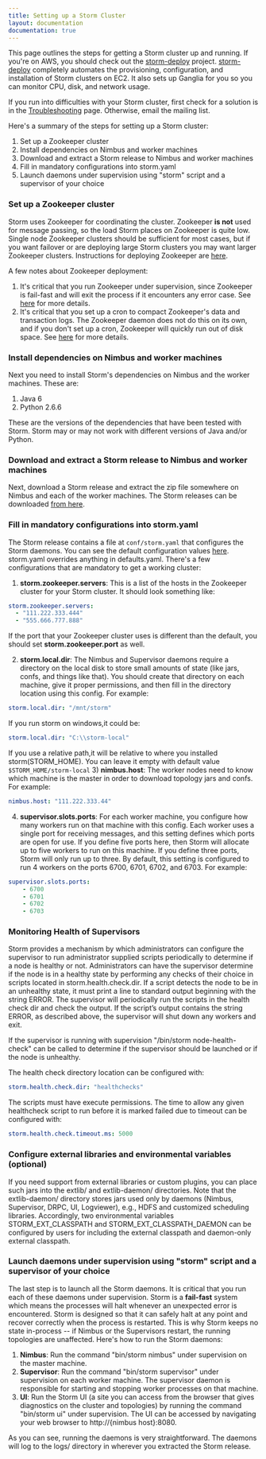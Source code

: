 ```yaml
---
title: Setting up a Storm Cluster
layout: documentation
documentation: true
---
```

This page outlines the steps for getting a Storm cluster up and running. If you're on AWS, you should check out the [storm-deploy](https://github.com/nathanmarz/storm-deploy/wiki) project. [storm-deploy](https://github.com/nathanmarz/storm-deploy/wiki) completely automates the provisioning, configuration, and installation of Storm clusters on EC2. It also sets up Ganglia for you so you can monitor CPU, disk, and network usage.

If you run into difficulties with your Storm cluster, first check for a solution is in the [Troubleshooting](Troubleshooting.html) page. Otherwise, email the mailing list.

Here's a summary of the steps for setting up a Storm cluster:

1. Set up a Zookeeper cluster
2. Install dependencies on Nimbus and worker machines
3. Download and extract a Storm release to Nimbus and worker machines
4. Fill in mandatory configurations into storm.yaml
5. Launch daemons under supervision using "storm" script and a supervisor of your choice

### Set up a Zookeeper cluster

Storm uses Zookeeper for coordinating the cluster. Zookeeper **is not** used for message passing, so the load Storm places on Zookeeper is quite low. Single node Zookeeper clusters should be sufficient for most cases, but if you want failover or are deploying large Storm clusters you may want larger Zookeeper clusters. Instructions for deploying Zookeeper are [here](http://zookeeper.apache.org/doc/r3.3.3/zookeeperAdmin.html). 

A few notes about Zookeeper deployment:

1. It's critical that you run Zookeeper under supervision, since Zookeeper is fail-fast and will exit the process if it encounters any error case. See [here](http://zookeeper.apache.org/doc/r3.3.3/zookeeperAdmin.html#sc_supervision) for more details. 
2. It's critical that you set up a cron to compact Zookeeper's data and transaction logs. The Zookeeper daemon does not do this on its own, and if you don't set up a cron, Zookeeper will quickly run out of disk space. See [here](http://zookeeper.apache.org/doc/r3.3.3/zookeeperAdmin.html#sc_maintenance) for more details.

### Install dependencies on Nimbus and worker machines

Next you need to install Storm's dependencies on Nimbus and the worker machines. These are:

1. Java 6
2. Python 2.6.6

These are the versions of the dependencies that have been tested with Storm. Storm may or may not work with different versions of Java and/or Python.


### Download and extract a Storm release to Nimbus and worker machines

Next, download a Storm release and extract the zip file somewhere on Nimbus and each of the worker machines. The Storm releases can be downloaded [from here](http://github.com/apache/storm/releases).

### Fill in mandatory configurations into storm.yaml

The Storm release contains a file at `conf/storm.yaml` that configures the Storm daemons. You can see the default configuration values [here](https://github.com/apache/storm/blob/master/conf/defaults.yaml). storm.yaml overrides anything in defaults.yaml. There's a few configurations that are mandatory to get a working cluster:

1) **storm.zookeeper.servers**: This is a list of the hosts in the Zookeeper cluster for your Storm cluster. It should look something like:

```yaml
storm.zookeeper.servers:
  - "111.222.333.444"
  - "555.666.777.888"
```

If the port that your Zookeeper cluster uses is different than the default, you should set **storm.zookeeper.port** as well.

2) **storm.local.dir**: The Nimbus and Supervisor daemons require a directory on the local disk to store small amounts of state (like jars, confs, and things like that).
 You should create that directory on each machine, give it proper permissions, and then fill in the directory location using this config. For example:

```yaml
storm.local.dir: "/mnt/storm"
```
If you run storm on windows,it could be:
```yaml
storm.local.dir: "C:\\storm-local"
```
If you use a relative path,it will be relative to where you installed storm(STORM_HOME).
You can leave it empty with default value `$STORM_HOME/storm-local`
3) **nimbus.host**: The worker nodes need to know which machine is the master in order to download topology jars and confs. For example:

```yaml
nimbus.host: "111.222.333.44"
```

4) **supervisor.slots.ports**: For each worker machine, you configure how many workers run on that machine with this config. Each worker uses a single port for receiving messages, and this setting defines which ports are open for use. If you define five ports here, then Storm will allocate up to five workers to run on this machine. If you define three ports, Storm will only run up to three. By default, this setting is configured to run 4 workers on the ports 6700, 6701, 6702, and 6703. For example:

```yaml
supervisor.slots.ports:
    - 6700
    - 6701
    - 6702
    - 6703
```

### Monitoring Health of Supervisors

Storm provides a mechanism by which administrators can configure the supervisor to run administrator supplied scripts periodically to determine if a node is healthy or not. Administrators can have the supervisor determine if the node is in a healthy state by performing any checks of their choice in scripts located in storm.health.check.dir. If a script detects the node to be in an unhealthy state, it must print a line to standard output beginning with the string ERROR. The supervisor will periodically run the scripts in the health check dir and check the output. If the script’s output contains the string ERROR, as described above, the supervisor will shut down any workers and exit. 

If the supervisor is running with supervision "/bin/storm node-health-check" can be called to determine if the supervisor should be launched or if the node is unhealthy.

The health check directory location can be configured with:

```yaml
storm.health.check.dir: "healthchecks"

```
The scripts must have execute permissions.
The time to allow any given healthcheck script to run before it is marked failed due to timeout can be configured with:

```yaml
storm.health.check.timeout.ms: 5000
```

### Configure external libraries and environmental variables (optional)

If you need support from external libraries or custom plugins, you can place such jars into the extlib/ and extlib-daemon/ directories. Note that the extlib-daemon/ directory stores jars used only by daemons (Nimbus, Supervisor, DRPC, UI, Logviewer), e.g., HDFS and customized scheduling libraries. Accordingly, two environmental variables STORM_EXT_CLASSPATH and STORM_EXT_CLASSPATH_DAEMON can be configured by users for including the external classpath and daemon-only external classpath.


### Launch daemons under supervision using "storm" script and a supervisor of your choice

The last step is to launch all the Storm daemons. It is critical that you run each of these daemons under supervision. Storm is a __fail-fast__ system which means the processes will halt whenever an unexpected error is encountered. Storm is designed so that it can safely halt at any point and recover correctly when the process is restarted. This is why Storm keeps no state in-process -- if Nimbus or the Supervisors restart, the running topologies are unaffected. Here's how to run the Storm daemons:

1. **Nimbus**: Run the command "bin/storm nimbus" under supervision on the master machine.
2. **Supervisor**: Run the command "bin/storm supervisor" under supervision on each worker machine. The supervisor daemon is responsible for starting and stopping worker processes on that machine.
3. **UI**: Run the Storm UI (a site you can access from the browser that gives diagnostics on the cluster and topologies) by running the command "bin/storm ui" under supervision. The UI can be accessed by navigating your web browser to http://{nimbus host}:8080. 

As you can see, running the daemons is very straightforward. The daemons will log to the logs/ directory in wherever you extracted the Storm release.
